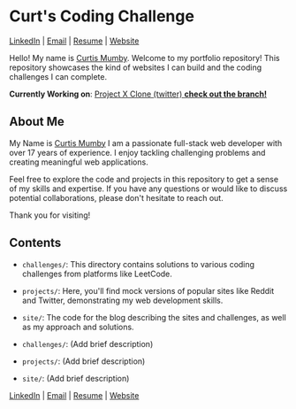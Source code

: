 # Curt's Coding Challenge 

[LinkedIn](https://www.linkedin.com/in/curtis-mumby-29441474/) | [Email](mailto:curtis.mumby@gmail.com) | [Resume](http://placeholder.replace) | [Website](https://curtscode.com)

Hello! My name is [Curtis Mumby](https://www.linkedin.com/in/curtis-mumby-29441474/).
 Welcome to my portfolio repository! This repository showcases the kind of websites I can build and the coding challenges I can complete. 

**Currently Working on**: [Project X Clone (twitter) **check out the branch!**](https://github.com/cmumby/curtscodingchallenge/tree/cmumby/twitter-clone/projects/twitter-clone)

## About Me

My Name is [Curtis Mumby](https://www.linkedin.com/in/curtis-mumby-29441474/) I am a passionate full-stack web developer with over 17 years of experience. I enjoy tackling challenging problems and creating meaningful web applications. 

Feel free to explore the code and projects in this repository to get a sense of my skills and expertise. If you have any questions or would like to discuss potential collaborations, please don't hesitate to reach out.

Thank you for visiting!

## Contents
- `challenges/`: This directory contains solutions to various coding challenges from platforms like LeetCode.
- `projects/`: Here, you'll find mock versions of popular sites like Reddit and Twitter, demonstrating my web development skills.
- `site/`: The code for the blog describing the sites and challenges, as well as my approach and solutions.



- `challenges/`: (Add brief description)
- `projects/`: (Add brief description)
- `site/`: (Add brief description)




[LinkedIn](https://www.linkedin.com/in/curtis-mumby-29441474/) | [Email](mailto:curtis.mumby@gmail.com) | [Resume](http://placeholder.replace) | [Website](https://curtscode.com)

